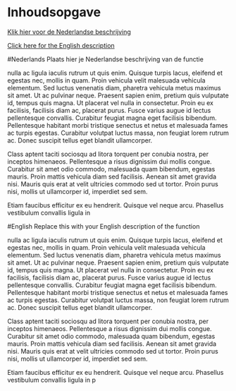 # Inhoudsopgave 
[Klik hier voor de Nederlandse beschrijving](#Nederlands)

[Click here for the English description](#English)

#Nederlands
Plaats hier je Nederlandse beschrijving van de functie

nulla ac ligula iaculis rutrum ut quis enim. Quisque turpis lacus, eleifend et egestas nec, mollis in quam. Proin vehicula velit malesuada vehicula elementum. Sed luctus venenatis diam, pharetra vehicula metus maximus sit amet. Ut ac pulvinar neque. Praesent sapien enim, pretium quis vulputate id, tempus quis magna. Ut placerat vel nulla in consectetur. Proin eu ex facilisis, facilisis diam ac, placerat purus. Fusce varius augue id lectus pellentesque convallis. Curabitur feugiat magna eget facilisis bibendum. Pellentesque habitant morbi tristique senectus et netus et malesuada fames ac turpis egestas. Curabitur volutpat luctus massa, non feugiat lorem rutrum ac. Donec suscipit tellus eget blandit ullamcorper.

Class aptent taciti sociosqu ad litora torquent per conubia nostra, per inceptos himenaeos. Pellentesque a risus dignissim dui mollis congue. Curabitur sit amet odio commodo, malesuada quam bibendum, egestas mauris. Proin mattis vehicula diam sed facilisis. Aenean sit amet gravida nisi. Mauris quis erat at velit ultricies commodo sed ut tortor. Proin purus nisi, mollis ut ullamcorper id, imperdiet sed sem.

Etiam faucibus efficitur ex eu hendrerit. Quisque vel neque arcu. Phasellus vestibulum convallis ligula in 

#English
Replace this with your English description of the function

nulla ac ligula iaculis rutrum ut quis enim. Quisque turpis lacus, eleifend et egestas nec, mollis in quam. Proin vehicula velit malesuada vehicula elementum. Sed luctus venenatis diam, pharetra vehicula metus maximus sit amet. Ut ac pulvinar neque. Praesent sapien enim, pretium quis vulputate id, tempus quis magna. Ut placerat vel nulla in consectetur. Proin eu ex facilisis, facilisis diam ac, placerat purus. Fusce varius augue id lectus pellentesque convallis. Curabitur feugiat magna eget facilisis bibendum. Pellentesque habitant morbi tristique senectus et netus et malesuada fames ac turpis egestas. Curabitur volutpat luctus massa, non feugiat lorem rutrum ac. Donec suscipit tellus eget blandit ullamcorper.

Class aptent taciti sociosqu ad litora torquent per conubia nostra, per inceptos himenaeos. Pellentesque a risus dignissim dui mollis congue. Curabitur sit amet odio commodo, malesuada quam bibendum, egestas mauris. Proin mattis vehicula diam sed facilisis. Aenean sit amet gravida nisi. Mauris quis erat at velit ultricies commodo sed ut tortor. Proin purus nisi, mollis ut ullamcorper id, imperdiet sed sem.

Etiam faucibus efficitur ex eu hendrerit. Quisque vel neque arcu. Phasellus vestibulum convallis ligula in p
